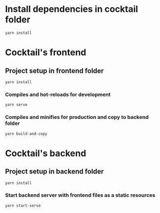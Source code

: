 # Install dependencies in cocktail folder
```
yarn install
```
# Cocktail's frontend

## Project setup in frontend folder
```
yarn install
```

### Compiles and hot-reloads for development
```
yarn serve
```

### Compiles and minifies for production and copy to backend folder
```
yarn build-and-copy
```

# Cocktail's backend

## Project setup in backend folder
```
yarn install
```

### Start backend server with frontend files as a static resources
```
yarn start-serve
```
